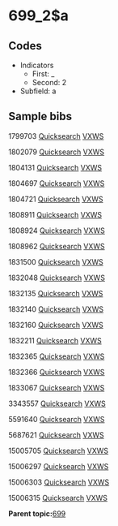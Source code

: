 # 699\_2$a

## Codes

-   Indicators
    -   First: \_
    -   Second: 2
-   Subfield: a

## Sample bibs

1799703 [Quicksearch](https://search.library.yale.edu/catalog/1799703) [VXWS](http://prodorbis.library.yale.edu:7014/vxws/GetHoldingsService?bibId=1799703)

1802079 [Quicksearch](https://search.library.yale.edu/catalog/1802079) [VXWS](http://prodorbis.library.yale.edu:7014/vxws/GetHoldingsService?bibId=1802079)

1804131 [Quicksearch](https://search.library.yale.edu/catalog/1804131) [VXWS](http://prodorbis.library.yale.edu:7014/vxws/GetHoldingsService?bibId=1804131)

1804697 [Quicksearch](https://search.library.yale.edu/catalog/1804697) [VXWS](http://prodorbis.library.yale.edu:7014/vxws/GetHoldingsService?bibId=1804697)

1804721 [Quicksearch](https://search.library.yale.edu/catalog/1804721) [VXWS](http://prodorbis.library.yale.edu:7014/vxws/GetHoldingsService?bibId=1804721)

1808911 [Quicksearch](https://search.library.yale.edu/catalog/1808911) [VXWS](http://prodorbis.library.yale.edu:7014/vxws/GetHoldingsService?bibId=1808911)

1808924 [Quicksearch](https://search.library.yale.edu/catalog/1808924) [VXWS](http://prodorbis.library.yale.edu:7014/vxws/GetHoldingsService?bibId=1808924)

1808962 [Quicksearch](https://search.library.yale.edu/catalog/1808962) [VXWS](http://prodorbis.library.yale.edu:7014/vxws/GetHoldingsService?bibId=1808962)

1831500 [Quicksearch](https://search.library.yale.edu/catalog/1831500) [VXWS](http://prodorbis.library.yale.edu:7014/vxws/GetHoldingsService?bibId=1831500)

1832048 [Quicksearch](https://search.library.yale.edu/catalog/1832048) [VXWS](http://prodorbis.library.yale.edu:7014/vxws/GetHoldingsService?bibId=1832048)

1832135 [Quicksearch](https://search.library.yale.edu/catalog/1832135) [VXWS](http://prodorbis.library.yale.edu:7014/vxws/GetHoldingsService?bibId=1832135)

1832140 [Quicksearch](https://search.library.yale.edu/catalog/1832140) [VXWS](http://prodorbis.library.yale.edu:7014/vxws/GetHoldingsService?bibId=1832140)

1832160 [Quicksearch](https://search.library.yale.edu/catalog/1832160) [VXWS](http://prodorbis.library.yale.edu:7014/vxws/GetHoldingsService?bibId=1832160)

1832211 [Quicksearch](https://search.library.yale.edu/catalog/1832211) [VXWS](http://prodorbis.library.yale.edu:7014/vxws/GetHoldingsService?bibId=1832211)

1832365 [Quicksearch](https://search.library.yale.edu/catalog/1832365) [VXWS](http://prodorbis.library.yale.edu:7014/vxws/GetHoldingsService?bibId=1832365)

1832366 [Quicksearch](https://search.library.yale.edu/catalog/1832366) [VXWS](http://prodorbis.library.yale.edu:7014/vxws/GetHoldingsService?bibId=1832366)

1833067 [Quicksearch](https://search.library.yale.edu/catalog/1833067) [VXWS](http://prodorbis.library.yale.edu:7014/vxws/GetHoldingsService?bibId=1833067)

3343557 [Quicksearch](https://search.library.yale.edu/catalog/3343557) [VXWS](http://prodorbis.library.yale.edu:7014/vxws/GetHoldingsService?bibId=3343557)

5591640 [Quicksearch](https://search.library.yale.edu/catalog/5591640) [VXWS](http://prodorbis.library.yale.edu:7014/vxws/GetHoldingsService?bibId=5591640)

5687621 [Quicksearch](https://search.library.yale.edu/catalog/5687621) [VXWS](http://prodorbis.library.yale.edu:7014/vxws/GetHoldingsService?bibId=5687621)

15005705 [Quicksearch](https://search.library.yale.edu/catalog/15005705) [VXWS](http://prodorbis.library.yale.edu:7014/vxws/GetHoldingsService?bibId=15005705)

15006297 [Quicksearch](https://search.library.yale.edu/catalog/15006297) [VXWS](http://prodorbis.library.yale.edu:7014/vxws/GetHoldingsService?bibId=15006297)

15006303 [Quicksearch](https://search.library.yale.edu/catalog/15006303) [VXWS](http://prodorbis.library.yale.edu:7014/vxws/GetHoldingsService?bibId=15006303)

15006315 [Quicksearch](https://search.library.yale.edu/catalog/15006315) [VXWS](http://prodorbis.library.yale.edu:7014/vxws/GetHoldingsService?bibId=15006315)

**Parent topic:**[699](../../tags/699/699.md)


